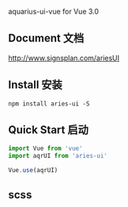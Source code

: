 aquarius-ui-vue for Vue 3.0

## Document 文档
http://www.signsplan.com/ariesUI

## Install 安装
```shell
npm install aries-ui -S
```


## Quick Start 启动
``` javascript
import Vue from 'vue'
import aqrUI from 'aries-ui'

Vue.use(aqrUI)

```

## scss
```
```